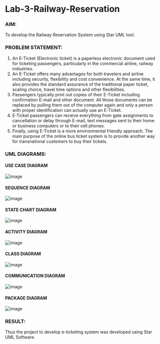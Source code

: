 # Lab-3-Railway-Reservation

### AIM:
To develop the Railway Reservation System using Star UML tool.
### PROBLEM STATEMENT:
1. An E-Ticket (Electronic ticket) is a paperless electronic document used for ticketing
passengers, particularly in the commercial airline, railway industries.
2. An E-Ticket offers many advantages for both travelers and airline including security,
flexibility and cost convenience. At the same time, it also provides the standard assurance of
the traditional paper ticket, scaling choice, travel time options and other flexibilities.
3. Passengers typically print out copies of their E-Ticket including confirmation E-mail
and other document. All those documents can be replaced by pulling them out of the computer
again and only a person with proper identification can actually use an E-Ticket.
4. E-Ticket passengers can receive everything from gate assignments to cancellation or
delay through E-mail, text messages sent to their home or business computers or to their cell
phones.
5. Finally, using E-Ticket is a more environmental friendly approach. The main purpose
of the online bus ticket system is to provide another way for transnational customers to buy
their tickets.
### UML DIAGRAMS:
#### USE CASE DIAGRAM
![image](https://github.com/GitPreethiHub/Lab-3-Railway-Reservation/assets/119475585/d5f8faf9-485d-4ded-9d6d-cae6902eaa66)


#### SEQUENCE DIAGRAM
![image](https://github.com/GitPreethiHub/Lab-3-Railway-Reservation/assets/119475585/ef44cc90-48ca-47c5-974e-a0aa7a6b7f10)


#### STATE CHART DIAGRAM
![image](https://github.com/GitPreethiHub/Lab-3-Railway-Reservation/assets/119475585/656ee033-a588-489b-b3fc-f795bce92db8)


#### ACTIVITY DIAGRAM
![image](https://github.com/GitPreethiHub/Lab-3-Railway-Reservation/assets/119475585/6c270055-dc23-4632-9484-98cc5c65efcd)


#### CLASS DIAGRAM
![image](https://github.com/GitPreethiHub/Lab-3-Railway-Reservation/assets/119475585/ea587435-208e-45ef-b147-a053236c4f91)


#### COMMUNICATION DIAGRAM
![image](https://github.com/GitPreethiHub/Lab-3-Railway-Reservation/assets/119475585/c8f0f947-43d6-45c2-bc00-2dfd581efeef)


#### PACKAGE DIAGRAM
![image](https://github.com/GitPreethiHub/Lab-3-Railway-Reservation/assets/119475585/72aef1bb-c31f-4d87-9782-58cc16df55b2)



### RESULT:
Thus the project to develop e-ticketing system was developed using Star UML Software.
